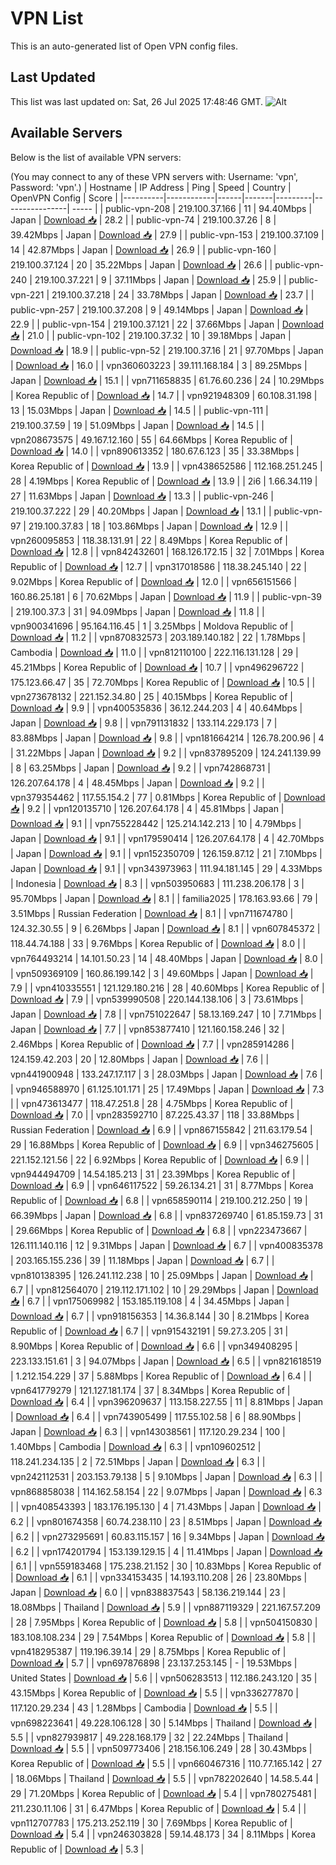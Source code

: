 # VPN List

This is an auto-generated list of Open VPN config files.

## Last Updated

This list was last updated on: Sat, 26 Jul 2025 17:48:46 GMT.
![Alt](https://repobeats.axiom.co/api/embed/186b98318ef1479477931607c1ad7d823f12451f.svg "Repobeats analytics image")

## Available Servers

Below is the list of available VPN servers:

(You may connect to any of these VPN servers with: Username: 'vpn', Password: 'vpn'.)
| Hostname | IP Address | Ping | Speed | Country | OpenVPN Config | Score |
|----------|------------|------|-------|---------|----------------| ----- |
| public-vpn-208 | 219.100.37.166 | 11 | 94.40Mbps | Japan | [Download 📥](./configs/server_0_JP.ovpn) | 28.2 |
| public-vpn-74 | 219.100.37.26 | 8 | 39.42Mbps | Japan | [Download 📥](./configs/server_1_JP.ovpn) | 27.9 |
| public-vpn-153 | 219.100.37.109 | 14 | 42.87Mbps | Japan | [Download 📥](./configs/server_2_JP.ovpn) | 26.9 |
| public-vpn-160 | 219.100.37.124 | 20 | 35.22Mbps | Japan | [Download 📥](./configs/server_3_JP.ovpn) | 26.6 |
| public-vpn-240 | 219.100.37.221 | 9 | 37.11Mbps | Japan | [Download 📥](./configs/server_4_JP.ovpn) | 25.9 |
| public-vpn-221 | 219.100.37.218 | 24 | 33.78Mbps | Japan | [Download 📥](./configs/server_5_JP.ovpn) | 23.7 |
| public-vpn-257 | 219.100.37.208 | 9 | 49.14Mbps | Japan | [Download 📥](./configs/server_6_JP.ovpn) | 22.9 |
| public-vpn-154 | 219.100.37.121 | 22 | 37.66Mbps | Japan | [Download 📥](./configs/server_7_JP.ovpn) | 21.0 |
| public-vpn-102 | 219.100.37.32 | 10 | 39.18Mbps | Japan | [Download 📥](./configs/server_8_JP.ovpn) | 18.9 |
| public-vpn-52 | 219.100.37.16 | 21 | 97.70Mbps | Japan | [Download 📥](./configs/server_9_JP.ovpn) | 16.0 |
| vpn360603223 | 39.111.168.184 | 3 | 89.25Mbps | Japan | [Download 📥](./configs/server_10_JP.ovpn) | 15.1 |
| vpn711658835 | 61.76.60.236 | 24 | 10.29Mbps | Korea Republic of | [Download 📥](./configs/server_11_KR.ovpn) | 14.7 |
| vpn921948309 | 60.108.31.198 | 13 | 15.03Mbps | Japan | [Download 📥](./configs/server_12_JP.ovpn) | 14.5 |
| public-vpn-111 | 219.100.37.59 | 19 | 51.09Mbps | Japan | [Download 📥](./configs/server_13_JP.ovpn) | 14.5 |
| vpn208673575 | 49.167.12.160 | 55 | 64.66Mbps | Korea Republic of | [Download 📥](./configs/server_14_KR.ovpn) | 14.0 |
| vpn890613352 | 180.67.6.123 | 35 | 33.38Mbps | Korea Republic of | [Download 📥](./configs/server_15_KR.ovpn) | 13.9 |
| vpn438652586 | 112.168.251.245 | 28 | 4.19Mbps | Korea Republic of | [Download 📥](./configs/server_16_KR.ovpn) | 13.9 |
| 2i6 | 1.66.34.119 | 27 | 11.63Mbps | Japan | [Download 📥](./configs/server_17_JP.ovpn) | 13.3 |
| public-vpn-246 | 219.100.37.222 | 29 | 40.20Mbps | Japan | [Download 📥](./configs/server_18_JP.ovpn) | 13.1 |
| public-vpn-97 | 219.100.37.83 | 18 | 103.86Mbps | Japan | [Download 📥](./configs/server_19_JP.ovpn) | 12.9 |
| vpn260095853 | 118.38.131.91 | 22 | 8.49Mbps | Korea Republic of | [Download 📥](./configs/server_20_KR.ovpn) | 12.8 |
| vpn842432601 | 168.126.172.15 | 32 | 7.01Mbps | Korea Republic of | [Download 📥](./configs/server_21_KR.ovpn) | 12.7 |
| vpn317018586 | 118.38.245.140 | 22 | 9.02Mbps | Korea Republic of | [Download 📥](./configs/server_22_KR.ovpn) | 12.0 |
| vpn656151566 | 160.86.25.181 | 6 | 70.62Mbps | Japan | [Download 📥](./configs/server_23_JP.ovpn) | 11.9 |
| public-vpn-39 | 219.100.37.3 | 31 | 94.09Mbps | Japan | [Download 📥](./configs/server_24_JP.ovpn) | 11.8 |
| vpn900341696 | 95.164.116.45 | 1 | 3.25Mbps | Moldova Republic of | [Download 📥](./configs/server_25_MD.ovpn) | 11.2 |
| vpn870832573 | 203.189.140.182 | 22 | 1.78Mbps | Cambodia | [Download 📥](./configs/server_26_KH.ovpn) | 11.0 |
| vpn812110100 | 222.116.131.128 | 29 | 45.21Mbps | Korea Republic of | [Download 📥](./configs/server_27_KR.ovpn) | 10.7 |
| vpn496296722 | 175.123.66.47 | 35 | 72.70Mbps | Korea Republic of | [Download 📥](./configs/server_28_KR.ovpn) | 10.5 |
| vpn273678132 | 221.152.34.80 | 25 | 40.15Mbps | Korea Republic of | [Download 📥](./configs/server_29_KR.ovpn) | 9.9 |
| vpn400535836 | 36.12.244.203 | 4 | 40.64Mbps | Japan | [Download 📥](./configs/server_30_JP.ovpn) | 9.8 |
| vpn791131832 | 133.114.229.173 | 7 | 83.88Mbps | Japan | [Download 📥](./configs/server_31_JP.ovpn) | 9.8 |
| vpn181664214 | 126.78.200.96 | 4 | 31.22Mbps | Japan | [Download 📥](./configs/server_32_JP.ovpn) | 9.2 |
| vpn837895209 | 124.241.139.99 | 8 | 63.25Mbps | Japan | [Download 📥](./configs/server_33_JP.ovpn) | 9.2 |
| vpn742868731 | 126.207.64.178 | 4 | 48.45Mbps | Japan | [Download 📥](./configs/server_34_JP.ovpn) | 9.2 |
| vpn379354462 | 117.55.154.2 | 77 | 0.81Mbps | Korea Republic of | [Download 📥](./configs/server_35_KR.ovpn) | 9.2 |
| vpn120135710 | 126.207.64.178 | 4 | 45.81Mbps | Japan | [Download 📥](./configs/server_36_JP.ovpn) | 9.1 |
| vpn755228442 | 125.214.142.213 | 10 | 4.79Mbps | Japan | [Download 📥](./configs/server_37_JP.ovpn) | 9.1 |
| vpn179590414 | 126.207.64.178 | 4 | 42.70Mbps | Japan | [Download 📥](./configs/server_38_JP.ovpn) | 9.1 |
| vpn152350709 | 126.159.87.12 | 21 | 7.10Mbps | Japan | [Download 📥](./configs/server_39_JP.ovpn) | 9.1 |
| vpn343973963 | 111.94.181.145 | 29 | 4.33Mbps | Indonesia | [Download 📥](./configs/server_40_ID.ovpn) | 8.3 |
| vpn503950683 | 111.238.206.178 | 3 | 95.70Mbps | Japan | [Download 📥](./configs/server_41_JP.ovpn) | 8.1 |
| familia2025 | 178.163.93.66 | 79 | 3.51Mbps | Russian Federation | [Download 📥](./configs/server_42_RU.ovpn) | 8.1 |
| vpn711674780 | 124.32.30.55 | 9 | 6.26Mbps | Japan | [Download 📥](./configs/server_43_JP.ovpn) | 8.1 |
| vpn607845372 | 118.44.74.188 | 33 | 9.76Mbps | Korea Republic of | [Download 📥](./configs/server_44_KR.ovpn) | 8.0 |
| vpn764493214 | 14.101.50.23 | 14 | 48.40Mbps | Japan | [Download 📥](./configs/server_45_JP.ovpn) | 8.0 |
| vpn509369109 | 160.86.199.142 | 3 | 49.60Mbps | Japan | [Download 📥](./configs/server_46_JP.ovpn) | 7.9 |
| vpn410335551 | 121.129.180.216 | 28 | 40.60Mbps | Korea Republic of | [Download 📥](./configs/server_47_KR.ovpn) | 7.9 |
| vpn539990508 | 220.144.138.106 | 3 | 73.61Mbps | Japan | [Download 📥](./configs/server_48_JP.ovpn) | 7.8 |
| vpn751022647 | 58.13.169.247 | 10 | 7.71Mbps | Japan | [Download 📥](./configs/server_49_JP.ovpn) | 7.7 |
| vpn853877410 | 121.160.158.246 | 32 | 2.46Mbps | Korea Republic of | [Download 📥](./configs/server_50_KR.ovpn) | 7.7 |
| vpn285914286 | 124.159.42.203 | 20 | 12.80Mbps | Japan | [Download 📥](./configs/server_51_JP.ovpn) | 7.6 |
| vpn441900948 | 133.247.17.117 | 3 | 28.03Mbps | Japan | [Download 📥](./configs/server_52_JP.ovpn) | 7.6 |
| vpn946588970 | 61.125.101.171 | 25 | 17.49Mbps | Japan | [Download 📥](./configs/server_53_JP.ovpn) | 7.3 |
| vpn473613477 | 118.47.251.8 | 28 | 4.75Mbps | Korea Republic of | [Download 📥](./configs/server_54_KR.ovpn) | 7.0 |
| vpn283592710 | 87.225.43.37 | 118 | 33.88Mbps | Russian Federation | [Download 📥](./configs/server_55_RU.ovpn) | 6.9 |
| vpn867155842 | 211.63.179.54 | 29 | 16.88Mbps | Korea Republic of | [Download 📥](./configs/server_56_KR.ovpn) | 6.9 |
| vpn346275605 | 221.152.121.56 | 22 | 6.92Mbps | Korea Republic of | [Download 📥](./configs/server_57_KR.ovpn) | 6.9 |
| vpn944494709 | 14.54.185.213 | 31 | 23.39Mbps | Korea Republic of | [Download 📥](./configs/server_58_KR.ovpn) | 6.9 |
| vpn646117522 | 59.26.134.21 | 31 | 8.77Mbps | Korea Republic of | [Download 📥](./configs/server_59_KR.ovpn) | 6.8 |
| vpn658590114 | 219.100.212.250 | 19 | 66.39Mbps | Japan | [Download 📥](./configs/server_60_JP.ovpn) | 6.8 |
| vpn837269740 | 61.85.159.73 | 31 | 29.66Mbps | Korea Republic of | [Download 📥](./configs/server_61_KR.ovpn) | 6.8 |
| vpn223473667 | 126.111.140.116 | 12 | 9.31Mbps | Japan | [Download 📥](./configs/server_62_JP.ovpn) | 6.7 |
| vpn400835378 | 203.165.155.236 | 39 | 11.18Mbps | Japan | [Download 📥](./configs/server_63_JP.ovpn) | 6.7 |
| vpn810138395 | 126.241.112.238 | 10 | 25.09Mbps | Japan | [Download 📥](./configs/server_64_JP.ovpn) | 6.7 |
| vpn812564070 | 219.112.171.102 | 10 | 29.29Mbps | Japan | [Download 📥](./configs/server_65_JP.ovpn) | 6.7 |
| vpn175069982 | 153.185.119.108 | 4 | 34.45Mbps | Japan | [Download 📥](./configs/server_66_JP.ovpn) | 6.7 |
| vpn918156353 | 14.36.8.144 | 30 | 8.21Mbps | Korea Republic of | [Download 📥](./configs/server_67_KR.ovpn) | 6.7 |
| vpn915432191 | 59.27.3.205 | 31 | 8.90Mbps | Korea Republic of | [Download 📥](./configs/server_68_KR.ovpn) | 6.6 |
| vpn349408295 | 223.133.151.61 | 3 | 94.07Mbps | Japan | [Download 📥](./configs/server_69_JP.ovpn) | 6.5 |
| vpn821618519 | 1.212.154.229 | 37 | 5.88Mbps | Korea Republic of | [Download 📥](./configs/server_70_KR.ovpn) | 6.4 |
| vpn641779279 | 121.127.181.174 | 37 | 8.34Mbps | Korea Republic of | [Download 📥](./configs/server_71_KR.ovpn) | 6.4 |
| vpn396209637 | 113.158.227.55 | 11 | 8.81Mbps | Japan | [Download 📥](./configs/server_72_JP.ovpn) | 6.4 |
| vpn743905499 | 117.55.102.58 | 6 | 88.90Mbps | Japan | [Download 📥](./configs/server_73_JP.ovpn) | 6.3 |
| vpn143038561 | 117.120.29.234 | 100 | 1.40Mbps | Cambodia | [Download 📥](./configs/server_74_KH.ovpn) | 6.3 |
| vpn109602512 | 118.241.234.135 | 2 | 72.51Mbps | Japan | [Download 📥](./configs/server_75_JP.ovpn) | 6.3 |
| vpn242112531 | 203.153.79.138 | 5 | 9.10Mbps | Japan | [Download 📥](./configs/server_76_JP.ovpn) | 6.3 |
| vpn868858038 | 114.162.58.154 | 22 | 9.07Mbps | Japan | [Download 📥](./configs/server_77_JP.ovpn) | 6.3 |
| vpn408543393 | 183.176.195.130 | 4 | 71.43Mbps | Japan | [Download 📥](./configs/server_78_JP.ovpn) | 6.2 |
| vpn801674358 | 60.74.238.110 | 23 | 8.51Mbps | Japan | [Download 📥](./configs/server_79_JP.ovpn) | 6.2 |
| vpn273295691 | 60.83.115.157 | 16 | 9.34Mbps | Japan | [Download 📥](./configs/server_80_JP.ovpn) | 6.2 |
| vpn174201794 | 153.139.129.15 | 4 | 11.41Mbps | Japan | [Download 📥](./configs/server_81_JP.ovpn) | 6.1 |
| vpn559183468 | 175.238.21.152 | 30 | 10.83Mbps | Korea Republic of | [Download 📥](./configs/server_82_KR.ovpn) | 6.1 |
| vpn334153435 | 14.193.110.208 | 26 | 23.80Mbps | Japan | [Download 📥](./configs/server_83_JP.ovpn) | 6.0 |
| vpn838837543 | 58.136.219.144 | 23 | 18.08Mbps | Thailand | [Download 📥](./configs/server_84_TH.ovpn) | 5.9 |
| vpn887119329 | 221.167.57.209 | 28 | 7.95Mbps | Korea Republic of | [Download 📥](./configs/server_85_KR.ovpn) | 5.8 |
| vpn504150830 | 183.108.108.234 | 29 | 7.54Mbps | Korea Republic of | [Download 📥](./configs/server_86_KR.ovpn) | 5.8 |
| vpn418295387 | 119.196.39.14 | 29 | 8.75Mbps | Korea Republic of | [Download 📥](./configs/server_87_KR.ovpn) | 5.7 |
| vpn697876898 | 23.137.253.145 | - | 19.53Mbps | United States | [Download 📥](./configs/server_88_US.ovpn) | 5.6 |
| vpn506283513 | 112.186.243.120 | 35 | 43.15Mbps | Korea Republic of | [Download 📥](./configs/server_89_KR.ovpn) | 5.5 |
| vpn336277870 | 117.120.29.234 | 43 | 1.28Mbps | Cambodia | [Download 📥](./configs/server_90_KH.ovpn) | 5.5 |
| vpn698223641 | 49.228.106.128 | 30 | 5.14Mbps | Thailand | [Download 📥](./configs/server_91_TH.ovpn) | 5.5 |
| vpn827939817 | 49.228.168.179 | 32 | 22.24Mbps | Thailand | [Download 📥](./configs/server_92_TH.ovpn) | 5.5 |
| vpn509773406 | 218.156.106.249 | 28 | 30.43Mbps | Korea Republic of | [Download 📥](./configs/server_93_KR.ovpn) | 5.5 |
| vpn660467316 | 110.77.165.142 | 27 | 18.06Mbps | Thailand | [Download 📥](./configs/server_94_TH.ovpn) | 5.5 |
| vpn782202640 | 14.58.5.44 | 29 | 71.20Mbps | Korea Republic of | [Download 📥](./configs/server_95_KR.ovpn) | 5.4 |
| vpn780275481 | 211.230.11.106 | 31 | 6.47Mbps | Korea Republic of | [Download 📥](./configs/server_96_KR.ovpn) | 5.4 |
| vpn112707783 | 175.213.252.119 | 30 | 7.69Mbps | Korea Republic of | [Download 📥](./configs/server_97_KR.ovpn) | 5.4 |
| vpn246303828 | 59.14.48.173 | 34 | 8.11Mbps | Korea Republic of | [Download 📥](./configs/server_98_KR.ovpn) | 5.3 |
